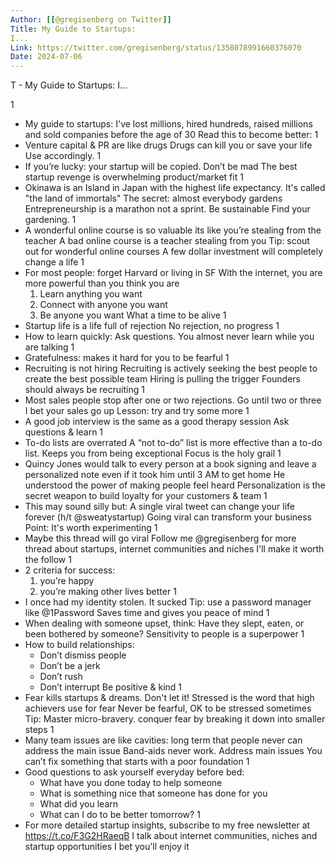 ```yaml
---
Author: [[@gregisenberg on Twitter]]
Title: My Guide to Startups:
I...
Link: https://twitter.com/gregisenberg/status/1358078991660376070
Date: 2024-07-06
---
```

T - My Guide to Startups:
I...

1
- My guide to startups:
  I've lost millions, hired hundreds, raised millions and sold companies before the age of 30
  Read this to become better:
1
- Venture capital & PR are like drugs
  Drugs can kill you or save your life
  Use accordingly.
1
- If you’re lucky: your startup will be copied. Don’t be mad
  The best startup revenge is overwhelming product/market fit
1
- Okinawa is an Island in Japan with the highest life expectancy. It's called "the land of immortals" 
  The secret: almost everybody gardens
  Entrepreneurship is a marathon not a sprint. Be sustainable
  Find your gardening.
1
- A wonderful online course is so valuable its like you’re stealing from the teacher
  A bad online course is a teacher stealing from you
  Tip: scout out for wonderful online courses
  A few dollar investment will completely change a life
1
- For most people: forget Harvard or living in SF
  With the internet, you are more powerful than you think you are
  1) Learn anything you want
  2) Connect with anyone you want
  3) Be anyone you want
  What a time to be alive
1
- Startup life is a life full of rejection
  No rejection, no progress
1
- How to learn quickly:
  Ask questions. You almost never learn while you are talking
1
- Gratefulness: makes it hard for you to be fearful
1
- Recruiting is not hiring
  Recruiting is actively seeking the best people to create the best possible team
  Hiring is pulling the trigger
  Founders should always be recruiting
1
- Most sales people stop after one or two rejections. Go until two or three
  I bet your sales go up
  Lesson: try and try some more
1
- A good job interview is the same as a good therapy session
  Ask questions & learn
1
- To-do lists are overrated
  A “not to-do” list is more effective than a to-do list. Keeps you from being exceptional
  Focus is the holy grail
1
- Quincy Jones would talk to every person at a book signing and leave a personalized note even if it took him until 3 AM to get home
  He understood the power of making people feel heard
  Personalization is the secret weapon to build loyalty for your customers & team
1
- This may sound silly but:
  A single viral tweet can change your life forever (h/t @sweatystartup)
  Going viral can transform your business
  Point: It's worth experimenting
1
- Maybe this thread will go viral
  Follow me @gregisenberg for more thread about startups, internet communities and niches
  I'll make it worth the follow
1
- 2 criteria for success:
  1) you’re happy
  2) you’re making other lives better
1
- I once had my identity stolen. It sucked
  Tip: use a password manager like @1Password 
  Saves time and gives you peace of mind
1
- When dealing with someone upset, think:
  Have they slept, eaten, or been bothered by someone?
  Sensitivity to people is a superpower
1
- How to build relationships:
  - Don’t dismiss people
  - Don’t be a jerk
  - Don’t rush
  - Don’t interrupt
  Be positive & kind
1
- Fear kills startups & dreams. Don't let it!
  Stressed is the word that high achievers use for fear
  Never be fearful, OK to be stressed sometimes
  Tip: Master micro-bravery. conquer fear by breaking it down into smaller steps
1
- Many team issues are like cavities: long term that people never can address the main issue
  Band-aids never work. Address main issues
  You can’t fix something that starts with a poor foundation
1
- Good questions to ask yourself everyday before bed:
  - What have you done today to help someone
  - What is something nice that someone has done for you
  - What did you learn
  - What can I do to be better tomorrow?
1
- For more detailed startup insights, subscribe to my free newsletter at https://t.co/F3G2HRaeqB
  I talk about internet communities, niches and startup opportunities
  I bet you'll enjoy it
